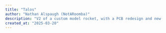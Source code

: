 ```yaml
---
title: "Talos"
author: "Nathan Alspaugh (NotARoomba)"
description: "V2 of a custom model rocket, with a PCB redesign and new body!"
created_at: "2025-03-20"
---
```

